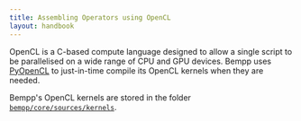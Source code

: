 ```yaml
---
title: Assembling Operators using OpenCL
layout: handbook
---
```

OpenCL is a C-based compute language designed to allow a single script to be parallelised on
a wide range of CPU and GPU devices. Bempp uses [PyOpenCL]()
to just-in-time compile its OpenCL kernels when they are needed.

Bempp's OpenCL kernels are stored in the folder [`bempp/core/sources/kernels`]().
